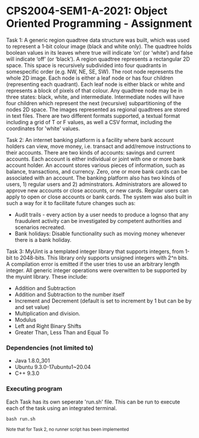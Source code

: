 # CPS2004-SEM1-A-2021: Object Oriented Programming - Assignment

Task 1:
A generic region quadtree data structure was built, which was used to represent a 1-bit colour image (black and white only). 
The quadtree holds boolean values in its leaves where true will indicate ‘on’ (or ‘white’) and false will indicate ‘off’ (or ‘black’).
A region quadtree represents a rectangular 2D space. This space is recursively subdivided into four quadrants in somespecific order (e.g. NW, NE, SE, SW).
The root node represents the whole 2D image. Each node is either a leaf node or has four children (representing each quadrant).
Each leaf node is either black or white and represents a block of pixels of that colour. 
Any quadtree node may be in three states: black, white, and intermediate.
Intermediate nodes will have four children which represent the next (recursive) subpartitioning of the nodes 2D space.
The images represented as regional quadtrees are stored in text files. There are two different formats supported, a textual
format including a grid of T or F values, as well a CSV format, including the coordinates for 'white' values.


Task 2:
An internet banking platform is a facility where bank account holders can view, move money, i.e. transact and add/remove instructions to their accounts.
There are two kinds of accounts: savings and current accounts.
Each account is either individual or joint with one or more bank account holder.
An account stores various pieces of information, such as balance, transactions, and currency.
Zero, one or more bank cards can be associated with an account.
The banking platform also has two kinds of users, 1) regular users and 2) adminstrators.
Administrators are allowed to approve new accounts or close accounts, or new cards. 
Regular users can apply to open or close accounts or bank cards.
The system was also built in such a way for it to facilitate future changes such as:
* Audit trails - every action by a user needs to produce a lognso that any fraudulent activity can be investigated by competent authorities and scenarios recreated.
* Bank holidays: Disable functionality such as moving money whenever there is a bank holiday.


Task 3:
MyUint is a templated integer library that supports integers, from 1-bit to 2048-bits.
This library only supports unsigned integers with 2^n bits. A compilation error is emitted if the user tries to use an arbitrary length integer.
All generic integer operations were overwitten to be supported by the myuint library. These include:
* Addition and Subtraction
* Addition and Subtraction to the number itself
* Increment and Decrement (default is set to increment by 1 but can be by and set value)
* Multiplication and division.
* Modulus
* Left and Right Binary Shifts
* Greater Than, Less Than and Equal To


### Dependencies (not limited to)

* Java 1.8.0_301
* Ubuntu 9.3.0-17ubuntu1~20.04
* C++ 9.3.0

### Executing program
Each Task has its own seperate 'run.sh' file. This can be run to execute each of the task using an integrated terminal.
```
bash run.sh
```
<sub>Note that for Task 2, no runner script has been implemented</sub>
